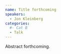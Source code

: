 ```yaml
---
name: Title forthcoming
speakers:
  - Jon Kleinberg
categories:
  #- Cat B
  - Talk
---
```


Abstract forthcoming.